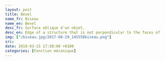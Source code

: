 ```yaml
---
layout: post
title: Bevel
name_fr: Biseau
name_en: Bevel
desc_fr: Surface oblique d'un objet.
desc_en: Edge of a structure that is not perpendicular to the faces of the piece. The words bevel and chamfer overlap in usage
img: ["/biseau.jpg/2017-08-29_145558biseau.png"]
src: 
date: 2019-03-15 17:58:00 +0100
categories: [Fonction mécanique]
---
```

